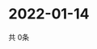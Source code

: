 # 2022-01-14
  共 0条

  <!-- BEGIN -->
  <!-- 最后更新时间Fri Jan 14 2022 00:20:40 GMT+0000 (Coordinated Universal Time) -->
  
  <!-- END -->
  
  